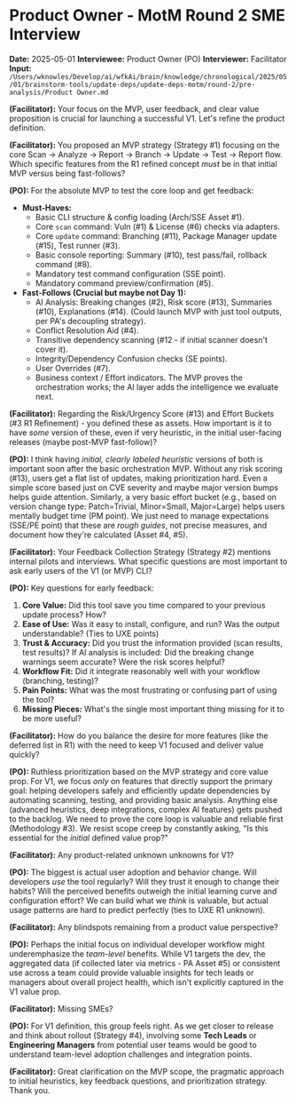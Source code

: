 # Product Owner - MotM Round 2 SME Interview

**Date:** 2025-05-01
**Interviewee:** Product Owner (PO)
**Interviewer:** Facilitator
**Input:** `/Users/wknowles/Develop/ai/wfkAi/brain/knowledge/chronological/2025/05/01/brainstorm-tools/update-deps/update-deps-motm/round-2/pre-analysis/Product Owner.md`

**(Facilitator):** Your focus on the MVP, user feedback, and clear value proposition is crucial for launching a successful V1. Let's refine the product definition.

**(Facilitator):** You proposed an MVP strategy (Strategy #1) focusing on the core Scan -> Analyze -> Report -> Branch -> Update -> Test -> Report flow. Which specific features from the R1 refined concept *must* be in that initial MVP versus being fast-follows?

**(PO):** For the absolute MVP to test the core loop and get feedback:
*   **Must-Haves:**
    *   Basic CLI structure & config loading (Arch/SSE Asset #1).
    *   Core `scan` command: Vuln (#1) & License (#6) checks via adapters.
    *   Core `update` command: Branching (#11), Package Manager update (#15), Test runner (#3).
    *   Basic console reporting: Summary (#10), test pass/fail, rollback command (#8).
    *   Mandatory test command configuration (SSE point).
    *   Mandatory command preview/confirmation (#5).
*   **Fast-Follows (Crucial but maybe not Day 1):**
    *   AI Analysis: Breaking changes (#2), Risk score (#13), Summaries (#10), Explanations (#14). (Could launch MVP with just tool outputs, per PA's decoupling strategy).
    *   Conflict Resolution Aid (#4).
    *   Transitive dependency scanning (#12 - if initial scanner doesn't cover it).
    *   Integrity/Dependency Confusion checks (SE points).
    *   User Overrides (#7).
    *   Business context / Effort indicators.
The MVP proves the orchestration works; the AI layer adds the intelligence we evaluate next.

**(Facilitator):** Regarding the Risk/Urgency Score (#13) and Effort Buckets (#3 R1 Refinement) - you defined these as assets. How important is it to have *some* version of these, even if very heuristic, in the initial user-facing releases (maybe post-MVP fast-follow)?

**(PO):** I think having *initial, clearly labeled heuristic* versions of both is important soon after the basic orchestration MVP. Without any risk scoring (#13), users get a flat list of updates, making prioritization hard. Even a simple score based just on CVE severity and maybe major version bumps helps guide attention. Similarly, a very basic effort bucket (e.g., based on version change type: Patch=Trivial, Minor=Small, Major=Large) helps users mentally budget time (PM point). We just need to manage expectations (SSE/PE point) that these are *rough guides*, not precise measures, and document how they're calculated (Asset #4, #5).

**(Facilitator):** Your Feedback Collection Strategy (Strategy #2) mentions internal pilots and interviews. What specific questions are most important to ask early users of the V1 (or MVP) CLI?

**(PO):** Key questions for early feedback:
1.  **Core Value:** Did this tool save you time compared to your previous update process? How?
2.  **Ease of Use:** Was it easy to install, configure, and run? Was the output understandable? (Ties to UXE points)
3.  **Trust & Accuracy:** Did you trust the information provided (scan results, test results)? If AI analysis is included: Did the breaking change warnings seem accurate? Were the risk scores helpful?
4.  **Workflow Fit:** Did it integrate reasonably well with your workflow (branching, testing)?
5.  **Pain Points:** What was the most frustrating or confusing part of using the tool?
6.  **Missing Pieces:** What's the single most important thing missing for it to be more useful?

**(Facilitator):** How do you balance the desire for more features (like the deferred list in R1) with the need to keep V1 focused and deliver value quickly?

**(PO):** Ruthless prioritization based on the MVP strategy and core value prop. For V1, we focus *only* on features that directly support the primary goal: helping developers safely and efficiently update dependencies by automating scanning, testing, and providing basic analysis. Anything else (advanced heuristics, deep integrations, complex AI features) gets pushed to the backlog. We need to prove the core loop is valuable and reliable first (Methodology #3). We resist scope creep by constantly asking, "Is this essential for the *initial* defined value prop?"

**(Facilitator):** Any product-related unknown unknowns for V1?

**(PO):** The biggest is actual user adoption and behavior change. Will developers *use* the tool regularly? Will they trust it enough to change their habits? Will the perceived benefits outweigh the initial learning curve and configuration effort? We can build what we *think* is valuable, but actual usage patterns are hard to predict perfectly (ties to UXE R1 unknown).

**(Facilitator):** Any blindspots remaining from a product value perspective?

**(PO):** Perhaps the initial focus on individual developer workflow might underemphasize the *team-level* benefits. While V1 targets the dev, the aggregated data (if collected later via metrics - PA Asset #5) or consistent use across a team could provide valuable insights for tech leads or managers about overall project health, which isn't explicitly captured in the V1 value prop.

**(Facilitator):** Missing SMEs?

**(PO):** For V1 definition, this group feels right. As we get closer to release and think about rollout (Strategy #4), involving some **Tech Leads** or **Engineering Managers** from potential user teams would be good to understand team-level adoption challenges and integration points.

**(Facilitator):** Great clarification on the MVP scope, the pragmatic approach to initial heuristics, key feedback questions, and prioritization strategy. Thank you. 